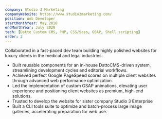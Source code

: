 ```yaml
---
company: Studio 3 Marketing
companyWebsite: https://www.studio3marketing.com/
position: Web Developer
startMonthYear: May 2018
endMonthYear: July 2020
tech: [Datto Custom CMS, PHP, CSS/Sass, GSAP, Shell scripting]
order: 2
---
```


Collaborated in a fast-paced dev team building highly polished websites for luxury clients in the medical and legal industries.

- Built reusable components for an in-house DattoCMS-driven system, streamlining development cycles and editorial workflows.
- Achieved perfect Google PageSpeed scores on multiple client websites through advanced web performance optimization.
- Led the implementation of custom GSAP animations, elevating user experience and positioning client websites as premium, high-end solutions.
- Trusted to develop the website for sister company Studio 3 Enterprise
- Built a CLI tools suite to optimize and batch-process large image galleries, accelerating preparation for web use.
